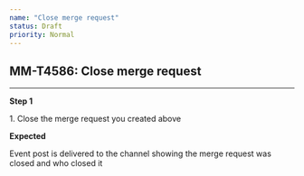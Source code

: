 ```yaml
---
name: "Close merge request"
status: Draft
priority: Normal
---
```


## MM-T4586: Close merge request

---

**Step 1**

1\. Close the merge request you created above

**Expected**

Event post is delivered to the channel showing the merge request was closed and who closed it

